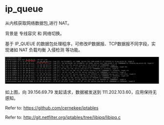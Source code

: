 # ip_queue


从内核获取网络数据包,进行 NAT。

背景是 专线容灾  和  网络切换。

基于 IP_QUEUE 的数据包处理程序，可修改IP数据报、TCP数据报不同字段，实现诸如 NAT 负载均衡 入侵检测 等功能。


![curl](https://github.com/11061055/ip_queue/blob/master/images/nat.png)


如上图，向 39.156.69.79 发起请求，数据被发送到 111.202.103.60，应用保持无感知。


Refer to: https://github.com/cernekee/iptables

Refer to: http://git.netfilter.org/iptables/tree/libipq/libipq.c
